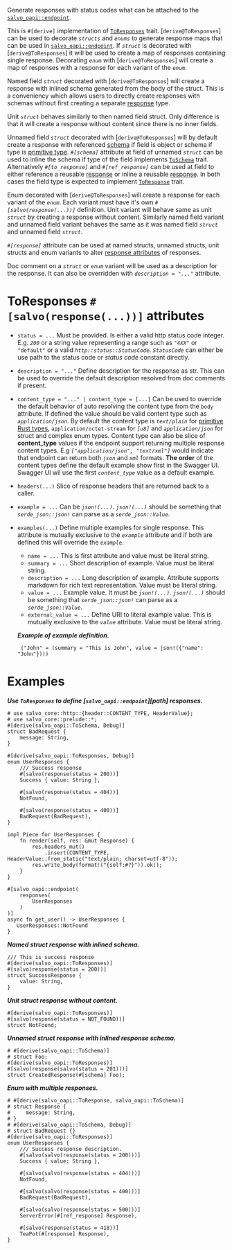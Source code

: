 Generate responses with status codes what
can be attached to the [`salvo_oapi::endpoint`][path_to_responses].

This is `#[derive]` implementation of [`ToResponses`][to_responses] trait. [`derive@ToResponses`]
can be used to decorate _`structs`_ and _`enums`_ to generate response maps that can be used in
[`salvo_oapi::endpoint`][path_to_responses]. If _`struct`_ is decorated with [`derive@ToResponses`] it will be
used to create a map of responses containing single response. Decorating _`enum`_ with
[`derive@ToResponses`] will create a map of responses with a response for each variant of the _`enum`_.

Named field _`struct`_ decorated with [`derive@ToResponses`] will create a response with inlined schema
generated from the body of the struct. This is a conveniency which allows users to directly
create responses with schemas without first creating a separate [response][to_response] type.

Unit _`struct`_ behaves similarly to then named field struct. Only difference is that it will create
a response without content since there is no inner fields.

Unnamed field _`struct`_ decorated with [`derive@ToResponses`] will by default create a response with
referenced [schema][to_schema] if field is object or schema if type is [primitive
type][primitive]. _`#[schema]`_ attribute at field of unnamed _`struct`_ can be used to inline
the schema if type of the field implements [`ToSchema`][to_schema] trait. Alternatively
_`#[to_response]`_ and _`#[ref_response]`_ can be used at field to either reference a reusable
[response][to_response] or inline a reusable [response][to_response]. In both cases the field
type is expected to implement [`ToResponse`][to_response] trait.


Enum decorated with [`derive@ToResponses`] will create a response for each variant of the _`enum`_.
Each variant must have it's own _`#[salvo(response(...))]`_ definition. Unit variant will behave same
as unit _`struct`_ by creating a response without content. Similarly named field variant and
unnamed field variant behaves the same as it was named field _`struct`_ and unnamed field
_`struct`_.

_`#[response]`_ attribute can be used at named structs, unnamed structs, unit structs and enum
variants to alter [response attributes](#intoresponses-response-attributes) of responses.

Doc comment on a _`struct`_ or _`enum`_ variant will be used as a description for the response.
It can also be overridden with _`description = "..."`_ attribute.

# ToResponses `#[salvo(response(...))]` attributes

* `status = ...` Must be provided. Is either a valid http status code integer. E.g. _`200`_ or a
  string value representing a range such as _`"4XX"`_ or `"default"` or a valid _`http::status::StatusCode`_.
  _`StatusCode`_ can either be use path to the status code or _status code_ constant directly.

* `description = "..."` Define description for the response as str. This can be used to
  override the default description resolved from doc comments if present.

* `content_type = "..." | content_type = [...]` Can be used to override the default behavior of auto resolving the content type
  from the `body` attribute. If defined the value should be valid content type such as
  _`application/json`_. By default the content type is _`text/plain`_ for
  [primitive Rust types][primitive], `application/octet-stream` for _`[u8]`_ and
  _`application/json`_ for struct and complex enum types.
  Content type can also be slice of **content_type** values if the endpoint support returning multiple
 response content types. E.g _`["application/json", "text/xml"]`_ would indicate that endpoint can return both
 _`json`_ and _`xml`_ formats. **The order** of the content types define the default example show first in
 the Swagger UI. Swagger UI wil use the first _`content_type`_ value as a default example.

* `headers(...)` Slice of response headers that are returned back to a caller.

* `example = ...` Can be _`json!(...)`_. _`json!(...)`_ should be something that
  _`serde_json::json!`_ can parse as a _`serde_json::Value`_.

* `examples(...)` Define multiple examples for single response. This attribute is mutually
  exclusive to the _`example`_ attribute and if both are defined this will override the _`example`_.
    * `name = ...` This is first attribute and value must be literal string.
    * `summary = ...` Short description of example. Value must be literal string.
    * `description = ...` Long description of example. Attribute supports markdown for rich text
      representation. Value must be literal string.
    * `value = ...` Example value. It must be _`json!(...)`_. _`json!(...)`_ should be something that
      _`serde_json::json!`_ can parse as a _`serde_json::Value`_.
    * `external_value = ...` Define URI to literal example value. This is mutually exclusive to
      the _`value`_ attribute. Value must be literal string.

     _**Example of example definition.**_
    ```text
     ("John" = (summary = "This is John", value = json!({"name": "John"})))
    ```

# Examples

_**Use `ToResponses` to define [`salvo_oapi::endpoint`][path] responses.**_
```
# use salvo_core::http::{header::CONTENT_TYPE, HeaderValue};
# use salvo_core::prelude::*;
#[derive(salvo_oapi::ToSchema, Debug)]
struct BadRequest {
    message: String,
}

#[derive(salvo_oapi::ToResponses, Debug)]
enum UserResponses {
    /// Success response
    #[salvo(response(status = 200))]
    Success { value: String },

    #[salvo(response(status = 404))]
    NotFound,

    #[salvo(response(status = 400))]
    BadRequest(BadRequest),
}

impl Piece for UserResponses {
    fn render(self, res: &mut Response) {
        res.headers_mut()
            .insert(CONTENT_TYPE, HeaderValue::from_static("text/plain; charset=utf-8"));
        res.write_body(format!("{self:#?}")).ok();
    }
}

#[salvo_oapi::endpoint(
    responses(
        UserResponses
    )
)]
async fn get_user() -> UserResponses {
   UserResponses::NotFound
}
```
_**Named struct response with inlined schema.**_
```
/// This is success response
#[derive(salvo_oapi::ToResponses)]
#[salvo(response(status = 200))]
struct SuccessResponse {
    value: String,
}
```

_**Unit struct response without content.**_
```
#[derive(salvo_oapi::ToResponses)]
#[salvo(response(status = NOT_FOUND))]
struct NotFound;
```

_**Unnamed struct response with inlined response schema.**_
```
# #[derive(salvo_oapi::ToSchema)]
# struct Foo;
#[derive(salvo_oapi::ToResponses)]
#[salvo(response(salvo(status = 201)))]
struct CreatedResponse(#[schema] Foo);
```

_**Enum with multiple responses.**_
```
# #[derive(salvo_oapi::ToResponse, salvo_oapi::ToSchema)]
# struct Response {
#     message: String,
# }
# #[derive(salvo_oapi::ToSchema, Debug)]
# struct BadRequest {}
#[derive(salvo_oapi::ToResponses)]
enum UserResponses {
    /// Success response description.
    #[salvo(salvo(response(status = 200)))]
    Success { value: String },

    #[salvo(salvo(response(status = 404)))]
    NotFound,

    #[salvo(salvo(response(status = 400)))]
    BadRequest(BadRequest),

    #[salvo(salvo(response(status = 500)))]
    ServerError(#[ref_response] Response),

    #[salvo(response(status = 418))]
    TeaPot(#[response] Response),
}
```

[to_responses]: trait.ToResponses.html
[to_schema]: trait.ToSchema.html
[to_response]: trait.ToResponse.html
[path_to_responses]: attr.path.html#responses-from-intoresponses
[primitive]: https://doc.rust-lang.org/std/primitive/index.html